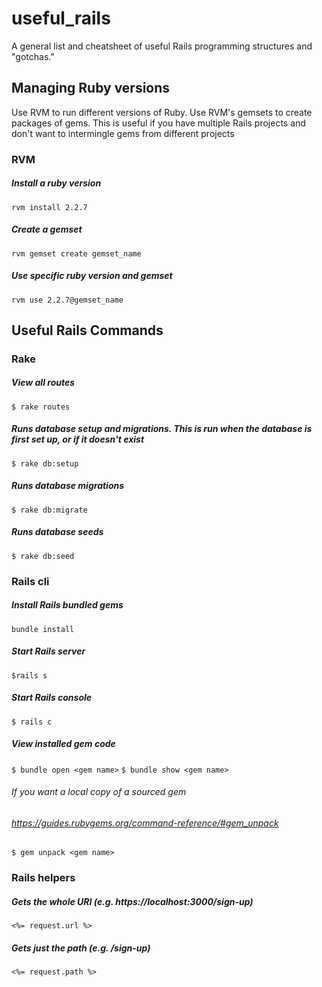 # useful_rails
 A general list and cheatsheet of useful Rails programming structures and "gotchas."

## Managing Ruby versions
Use RVM to run different versions of Ruby. Use RVM's gemsets to create packages of gems. This is useful if you have multiple Rails projects and don't want to intermingle gems from different projects
### RVM
##### Install a ruby version
`rvm install 2.2.7`
##### Create a gemset
`rvm gemset create gemset_name`
##### Use specific ruby version and gemset
`rvm use 2.2.7@gemset_name`

## Useful Rails Commands

### Rake
##### View all routes
`$ rake routes`
##### Runs database setup and migrations. This is run when the database is first set up, or if it doesn't exist
`$ rake db:setup`
##### Runs database migrations
`$ rake db:migrate`
##### Runs database seeds
`$ rake db:seed`

### Rails cli
##### Install Rails bundled gems
`bundle install`
##### Start Rails server
`$rails s`
##### Start Rails console
`$ rails c`
##### View installed gem code
`$ bundle open <gem name>`
`$ bundle show <gem name>`
###### If you want a local copy of a sourced gem
###### https://guides.rubygems.org/command-reference/#gem_unpack
`$ gem unpack <gem name>`

### Rails helpers
##### Gets the whole URI (e.g. https://localhost:3000/sign-up)
`<%= request.url %>`
##### Gets just the path (e.g. /sign-up)
`<%= request.path %>`